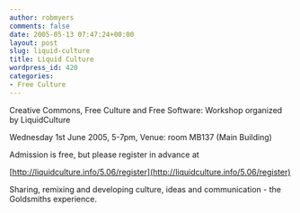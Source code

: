 ```yaml
---
author: robmyers
comments: false
date: 2005-05-13 07:47:24+00:00
layout: post
slug: liquid-culture
title: Liquid Culture
wordpress_id: 420
categories:
- Free Culture
---
```


Creative Commons, Free Culture and Free Software: Workshop organized by LiquidCulture

Wednesday 1st June 2005, 5-7pm, Venue: room MB137 (Main Building)

Admission is free, but please register in advance at

[http://liquidculture.info/5.06/register](http://liquidculture.info/5.06/register)

Sharing, remixing and developing culture, ideas and communication - the Goldsmiths experience.

  


